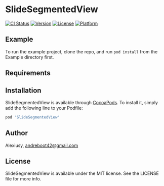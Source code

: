 # SlideSegmentedView

[![CI Status](https://img.shields.io/travis/Alexiusy/SlideSegmentedView.svg?style=flat)](https://travis-ci.org/Alexiusy/SlideSegmentedView)
[![Version](https://img.shields.io/cocoapods/v/SlideSegmentedView.svg?style=flat)](https://cocoapods.org/pods/SlideSegmentedView)
[![License](https://img.shields.io/cocoapods/l/SlideSegmentedView.svg?style=flat)](https://cocoapods.org/pods/SlideSegmentedView)
[![Platform](https://img.shields.io/cocoapods/p/SlideSegmentedView.svg?style=flat)](https://cocoapods.org/pods/SlideSegmentedView)

## Example

To run the example project, clone the repo, and run `pod install` from the Example directory first.

## Requirements

## Installation

SlideSegmentedView is available through [CocoaPods](https://cocoapods.org). To install
it, simply add the following line to your Podfile:

```ruby
pod 'SlideSegmentedView'
```

## Author

Alexiusy, andreboot42@gmail.com

## License

SlideSegmentedView is available under the MIT license. See the LICENSE file for more info.
